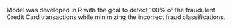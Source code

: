 Model was developed in R with the goal to detect 100% of the fraudulent Credit Card transactions while minimizing the incorrect fraud classifications.
